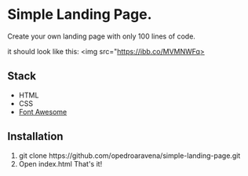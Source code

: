 <h1>Simple Landing Page.</h1>
Create your own landing page with only 100 lines of code.

it should look like this:
<img src="https://ibb.co/MVMNWFq>


<h2>Stack</h2>
<ul>
    <li>HTML</li>
    <li>CSS</li>
    <li><a href="https://fontawesome.com/">Font Awesome</a></li>
</ul>

<h2>Installation</h2>
<ol>
    <li>git clone https://github.com/opedroaravena/simple-landing-page.git</li>
    <li>Open index.html That's it!</li>
</ol>
